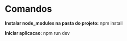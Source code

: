 <h1>Comandos</h1>
<p><strong>Instalar node_modules na pasta do projeto:</strong> npm install</p>
<p><strong>Iniciar aplicacao:</strong> npm run dev</p>
